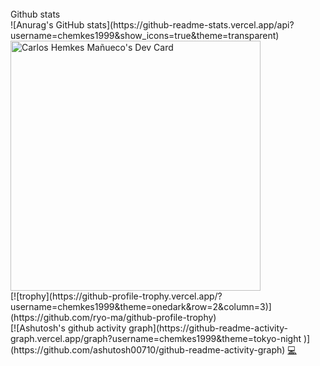 <br>
Github stats
<br>
![Anurag's GitHub stats](https://github-readme-stats.vercel.app/api?username=chemkes1999&show_icons=true&theme=transparent)
<br>
<a href="https://app.daily.dev/carlosshm99"><img src="https://api.daily.dev/devcards/730e51a2505b4e68a2b58348bef6f055.png?r=dpc" width="400" alt="Carlos Hemkes Mañueco's Dev Card"/></a>
<br>
[![trophy](https://github-profile-trophy.vercel.app/?username=chemkes1999&theme=onedark&row=2&column=3)](https://github.com/ryo-ma/github-profile-trophy)
<br>
[![Ashutosh's github activity graph](https://github-readme-activity-graph.vercel.app/graph?username=chemkes1999&theme=tokyo-night	)](https://github.com/ashutosh00710/github-readme-activity-graph)
<a href="https://github.com/Ashutosh00710/github-readme-activity-graph/commits?author=DenverCoder1" title="Code">💻</a>

